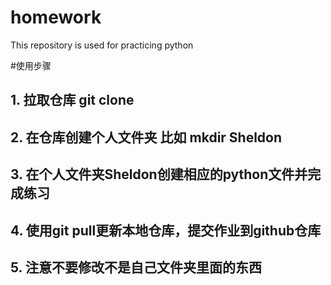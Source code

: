 # homework
This repository is used for practicing python

#使用步骤
## 1. 拉取仓库 git clone 
## 2. 在仓库创建个人文件夹 比如 mkdir Sheldon
## 3. 在个人文件夹Sheldon创建相应的python文件并完成练习 
## 4. 使用git pull更新本地仓库，提交作业到github仓库
## 5. 注意不要修改不是自己文件夹里面的东西

